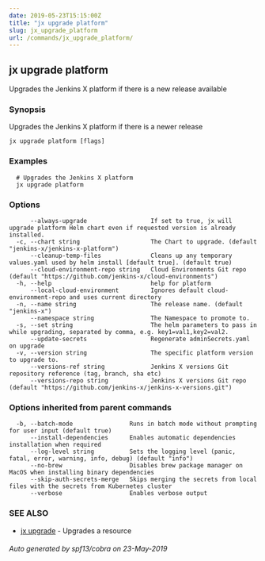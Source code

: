 ```yaml
---
date: 2019-05-23T15:15:00Z
title: "jx upgrade platform"
slug: jx_upgrade_platform
url: /commands/jx_upgrade_platform/
---
```

## jx upgrade platform

Upgrades the Jenkins X platform if there is a new release available

### Synopsis

Upgrades the Jenkins X platform if there is a newer release

```
jx upgrade platform [flags]
```

### Examples

```
  # Upgrades the Jenkins X platform
  jx upgrade platform
```

### Options

```
      --always-upgrade                  If set to true, jx will upgrade platform Helm chart even if requested version is already installed.
  -c, --chart string                    The Chart to upgrade. (default "jenkins-x/jenkins-x-platform")
      --cleanup-temp-files              Cleans up any temporary values.yaml used by helm install [default true]. (default true)
      --cloud-environment-repo string   Cloud Environments Git repo (default "https://github.com/jenkins-x/cloud-environments")
  -h, --help                            help for platform
      --local-cloud-environment         Ignores default cloud-environment-repo and uses current directory 
  -n, --name string                     The release name. (default "jenkins-x")
      --namespace string                The Namespace to promote to.
  -s, --set string                      The helm parameters to pass in while upgrading, separated by comma, e.g. key1=val1,key2=val2.
      --update-secrets                  Regenerate adminSecrets.yaml on upgrade
  -v, --version string                  The specific platform version to upgrade to.
      --versions-ref string             Jenkins X versions Git repository reference (tag, branch, sha etc)
      --versions-repo string            Jenkins X versions Git repo (default "https://github.com/jenkins-x/jenkins-x-versions.git")
```

### Options inherited from parent commands

```
  -b, --batch-mode                Runs in batch mode without prompting for user input (default true)
      --install-dependencies      Enables automatic dependencies installation when required
      --log-level string          Sets the logging level (panic, fatal, error, warning, info, debug) (default "info")
      --no-brew                   Disables brew package manager on MacOS when installing binary dependencies
      --skip-auth-secrets-merge   Skips merging the secrets from local files with the secrets from Kubernetes cluster
      --verbose                   Enables verbose output
```

### SEE ALSO

* [jx upgrade](/commands/jx_upgrade/)	 - Upgrades a resource

###### Auto generated by spf13/cobra on 23-May-2019
